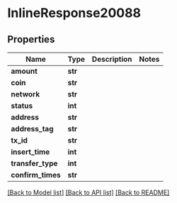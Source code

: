 # InlineResponse20088

## Properties
Name | Type | Description | Notes
------------ | ------------- | ------------- | -------------
**amount** | **str** |  | 
**coin** | **str** |  | 
**network** | **str** |  | 
**status** | **int** |  | 
**address** | **str** |  | 
**address_tag** | **str** |  | 
**tx_id** | **str** |  | 
**insert_time** | **int** |  | 
**transfer_type** | **int** |  | 
**confirm_times** | **str** |  | 

[[Back to Model list]](../README.md#documentation-for-models) [[Back to API list]](../README.md#documentation-for-api-endpoints) [[Back to README]](../README.md)

